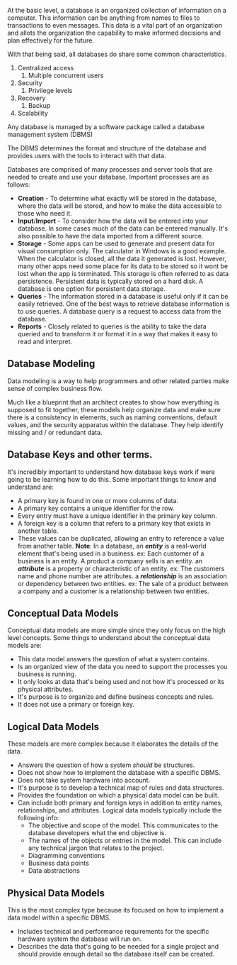 At the basic level, a database is an organized collection of information on a computer. This information can be anything from names to files to transactions to even messages. This data is a vital part of an organization and allots the organization the capability to make informed decisions and plan effectively for the future.

With that being said, all databases do share some common characteristics.
1. Centralized access
	1. Multiple concurrent users
2. Security
	1. Privilege levels
3. Recovery
	1. Backup
4. Scalability

Any database is managed by a software package called a database management system (DBMS)

The DBMS determines the format and structure of the database and provides users with the tools to interact with that data.

Databases are comprised of many processes and server tools that are needed to create and use your database. Important processes are as follows:

- **Creation** - To determine what exactly will be stored  in the database, where the data will be stored, and how to make the data accessible to those who need it.
- **Input**/**Import** - To consider how the data will be entered into your database. In some cases much of the data can be entered manually. It's also possible to have the data imported from a different source.
- **Storage** - Some apps can be used to generate and present data for visual consumption only. The calculator in Windows is a good example. When the calculator is closed, all the data it generated is lost. However, many other apps need some place for its data to be stored so it wont be lost when the app is terminated. This storage is often referred to as data persistence. Persistent data is typically stored on a hard disk. A database is one option for persistent data storage.
- **Queries** - The information stored in a database is useful only if it can be easily retrieved. One of the best ways to retrieve database information is to use queries. A database query is a request to access data from the database.
- **Reports** - Closely related to queries is the ability to take the data queried and to transform it or format it in a way that makes it easy to read and interpret.
## Database Modeling
Data modeling is a way to help programmers and other related parties make sense of complex business flow.

Much like a blueprint that an architect creates to show how everything is supposed to fit together, these models help organize data and make sure there is a consistency in elements, such as naming conventions, default values, and the security apparatus within the database. They help identify missing and / or redundant data.

## Database Keys and other terms.
It's incredibly important to understand how database keys work if were going to be learning how to do this. Some important things to know and understand are:

- A primary key is found in one or more columns of data. 
- A primary key contains a unique identifier for the row. 
- Every entry must have a unique identifier in the primary key column.
- A foreign key is a column that refers to a primary key that exists in another table.
- These values can be duplicated, allowing an entry to reference a value from another table.
**Note**: In a database,
	an ***entity*** is a real-world element that's being used in a business.
		ex: Each customer of a business is an entity. A product a company sells is an entity.
	an ***attribute*** is a property or characteristic of an entity.
		 ex: The customers name and phone number are attributes.
	a ***relationship*** is an association or dependency between two entities.
		 ex: The sale of a product between a company and a customer is a relationship between two entities.

## Conceptual Data Models
 Conceptual data models are more simple since they only focus on the high level concepts. Some things to understand about the conceptual data models are:
 - This data model answers the question of what a system contains.
 - Is an organized view of the data you need to support the processes you business is running. 
 - It only looks at data that's being used and not how it's processed or its physical attributes.
 - It's purpose is to organize and define business concepts and rules.
 - It does not use a primary or foreign key.
## Logical Data Models
These models are more complex because it elaborates the details of the data.
- Answers the question of how a system *should* be structures. 
- Does not show how to implement the database with a specific DBMS.
- Does not take system hardware into account.
- It's purpose is to develop a technical map of rules and data structures.
- Provides the foundation on which a physical data model can be built.
- Can include both primary and foreign keys in addition to entity names, relationships, and attributes.
Logical data models typically include the following info:
	-  The objective and scope of the model. This communicates to the database developers what the end objective is.
	- The names of the objects or entries in the model. This can include any technical jargon that relates to the project.
	- Diagramming conventions
	- Business data points
	- Data abstractions
## Physical Data Models
This is the most complex type because its focused on how to implement a data model within a specific DBMS.
- Includes technical and performance requirements for the specific hardware system the database will run on.
- Describes the data that's going to be needed for a single project and should provide enough detail so the database itself can be created.